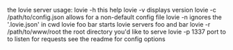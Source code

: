 the lovie server
usage:
  lovie -h                        this help
  lovie -v                        displays version
  lovie -c /path/to/config.json   allows for a non-default config file
  lovie -n                        ignores the '.lovie.json' in cwd
  lovie foo bar                   starts lovie servers foo and bar
  lovie -r /path/to/www/root      the root directory you'd like to serve
  lovie -p 1337                   port to to listen for requests
see the readme for config options
